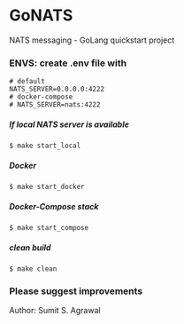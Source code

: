 # GoNATS
NATS messaging - GoLang quickstart project

### ENVS: create .env file with
    # default
    NATS_SERVER=0.0.0.0:4222
    # docker-compose 
    # NATS_SERVER=nats:4222
    
##### If local NATS server is available     
    $ make start_local 
##### Docker     
    $ make start_docker
##### Docker-Compose stack
    $ make start_compose
##### clean build
    $ make clean
    
### Please suggest improvements

Author: Sumit S. Agrawal